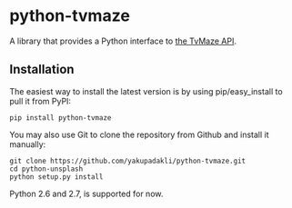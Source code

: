 # python-tvmaze

A library that provides a Python interface to [the TvMaze API](http://www.tvmaze.com/api).

## Installation

The easiest way to install the latest version
is by using pip/easy_install to pull it from PyPI:

    pip install python-tvmaze

You may also use Git to clone the repository from
Github and install it manually:

    git clone https://github.com/yakupadakli/python-tvmaze.git
    cd python-unsplash
    python setup.py install

Python 2.6 and 2.7, is supported for now.
